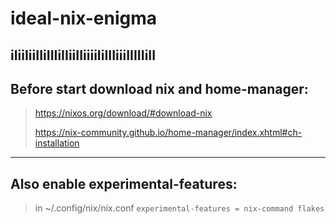 # ideal-nix-enigma
iIiiIiiIIiIIIiIIiiIIiiiiIiIIIiiiIIIIIiII
---
## Before start download nix and home-manager:
> https://nixos.org/download/#download-nix
>
> https://nix-community.github.io/home-manager/index.xhtml#ch-installation
---
## Also enable experimental-features:
> in ~/.config/nix/nix.conf ```experimental-features = nix-command flakes```
